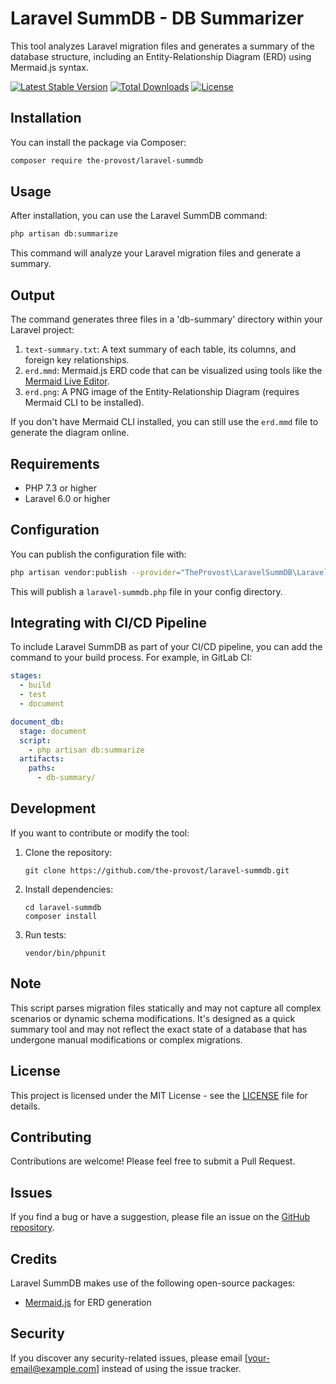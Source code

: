 # Laravel SummDB - DB Summarizer

This tool analyzes Laravel migration files and generates a summary of the database structure, including an Entity-Relationship Diagram (ERD) using Mermaid.js syntax.

[![Latest Stable Version](https://poser.pugx.org/the-provost/laravel-summdb/v/stable)](https://packagist.org/packages/the-provost/laravel-summdb)
[![Total Downloads](https://poser.pugx.org/the-provost/laravel-summdb/downloads)](https://packagist.org/packages/the-provost/laravel-summdb)
[![License](https://poser.pugx.org/the-provost/laravel-summdb/license)](https://packagist.org/packages/the-provost/laravel-summdb)

## Installation

You can install the package via Composer:

```bash
composer require the-provost/laravel-summdb
```

## Usage

After installation, you can use the Laravel SummDB command:

```bash
php artisan db:summarize
```

This command will analyze your Laravel migration files and generate a summary.

## Output

The command generates three files in a 'db-summary' directory within your Laravel project:

1. `text-summary.txt`: A text summary of each table, its columns, and foreign key relationships.
2. `erd.mmd`: Mermaid.js ERD code that can be visualized using tools like the [Mermaid Live Editor](https://mermaid-js.github.io/mermaid-live-editor/).
3. `erd.png`: A PNG image of the Entity-Relationship Diagram (requires Mermaid CLI to be installed).

If you don't have Mermaid CLI installed, you can still use the `erd.mmd` file to generate the diagram online.

## Requirements

- PHP 7.3 or higher
- Laravel 6.0 or higher

## Configuration

You can publish the configuration file with:

```bash
php artisan vendor:publish --provider="TheProvost\LaravelSummDB\LaravelSummDBServiceProvider" --tag="config"
```

This will publish a `laravel-summdb.php` file in your config directory.

## Integrating with CI/CD Pipeline

To include Laravel SummDB as part of your CI/CD pipeline, you can add the command to your build process. For example, in GitLab CI:

```yaml
stages:
  - build
  - test
  - document

document_db:
  stage: document
  script:
    - php artisan db:summarize
  artifacts:
    paths:
      - db-summary/
```

## Development

If you want to contribute or modify the tool:

1. Clone the repository:
   ```
   git clone https://github.com/the-provost/laravel-summdb.git
   ```

2. Install dependencies:
   ```
   cd laravel-summdb
   composer install
   ```

3. Run tests:
   ```
   vendor/bin/phpunit
   ```

## Note

This script parses migration files statically and may not capture all complex scenarios or dynamic schema modifications. It's designed as a quick summary tool and may not reflect the exact state of a database that has undergone manual modifications or complex migrations.

## License

This project is licensed under the MIT License - see the [LICENSE](LICENSE) file for details.

## Contributing

Contributions are welcome! Please feel free to submit a Pull Request.

## Issues

If you find a bug or have a suggestion, please file an issue on the [GitHub repository](https://github.com/the-provost/laravel-summdb/issues).

## Credits

Laravel SummDB makes use of the following open-source packages:
- [Mermaid.js](https://mermaid-js.github.io/mermaid/#/) for ERD generation

## Security

If you discover any security-related issues, please email [your-email@example.com] instead of using the issue tracker.
